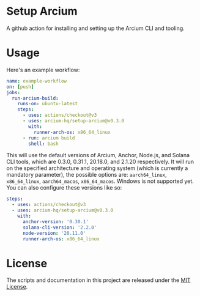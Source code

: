 # Setup Arcium

A github action for installing and setting up the Arcium CLI and tooling.

# Usage

Here's an example workflow:

```yaml
name: example-workflow
on: [push]
jobs:
  run-arcium-build:
    runs-on: ubuntu-latest
    steps:
      - uses: actions/checkout@v3
      - uses: arcium-hq/setup-arcium@v0.3.0
        with:
          runner-arch-os: x86_64_linux
      - run: arcium build
        shell: bash
```

This will use the default versions of Arcium, Anchor, Node.js, and Solana CLI tools, which are 0.3.0, 0.31.1, 20.18.0, and 2.1.20 respectively. It will run on the specified architecture and operating system (which is currently a mandatory parameter), the possible options are: `aarch64_linux`, `x86_64_linux`, `aarch64_macos`, `x86_64_macos`. Windows is not supported yet. You can also configure these versions like so:

```yaml
steps:
  - uses: actions/checkout@v3
  - uses: arcium-hq/setup-arcium@v0.3.0
    with:
      anchor-version: '0.30.1'
      solana-cli-version: '2.2.0'
      node-version: '20.11.0'
      runner-arch-os: x86_64_linux
```

# License

The scripts and documentation in this project are released under the [MIT License](LICENSE).